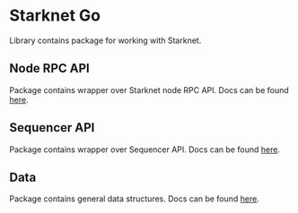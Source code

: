 # Starknet Go

Library contains package for working with Starknet.

## Node RPC API

Package contains wrapper over Starknet node RPC API. Docs can be found [here](/pkg/rpc/).

## Sequencer API

Package contains wrapper over Sequencer API. Docs can be found [here](/pkg/sequencer/).

## Data

Package contains general data structures. Docs can be found [here](/pkg/data/).
